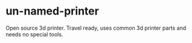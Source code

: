 # un-named-printer
Open source 3d printer.  Travel ready, uses common 3d printer parts and needs no special tools.
